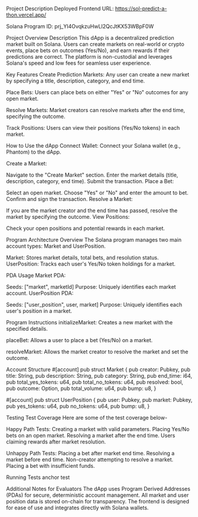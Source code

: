Project Description
Deployed Frontend URL: https://sol-predict-a-thon.vercel.app/

Solana Program ID: prj_YI4OvqkzuHwLI2QcJtKX53WBpF0W

Project Overview
Description
This dApp is a decentralized prediction market built on Solana. Users can create markets on real-world or crypto events, place bets on outcomes (Yes/No), and earn rewards if their predictions are correct. The platform is non-custodial and leverages Solana's speed and low fees for seamless user experience.

Key Features
Create Prediction Markets: Any user can create a new market by specifying a title, description, category, and end time.

Place Bets: Users can place bets on either "Yes" or "No" outcomes for any open market.

Resolve Markets: Market creators can resolve markets after the end time, specifying the outcome.

Track Positions: Users can view their positions (Yes/No tokens) in each market.

How to Use the dApp
Connect Wallet: Connect your Solana wallet (e.g., Phantom) to the dApp.

Create a Market:

Navigate to the "Create Market" section. Enter the market details (title, description, category, end time). Submit the transaction. Place a Bet:

Select an open market. Choose "Yes" or "No" and enter the amount to bet. Confirm and sign the transaction. Resolve a Market:

If you are the market creator and the end time has passed, resolve the market by specifying the outcome. View Positions:

Check your open positions and potential rewards in each market.

Program Architecture
Overview The Solana program manages two main account types: Market and UserPosition.

Market: Stores market details, total bets, and resolution status. UserPosition: Tracks each user's Yes/No token holdings for a market.

PDA Usage
Market PDA:

Seeds: ["market", marketId] Purpose: Uniquely identifies each market account. UserPosition PDA:

Seeds: ["user_position", user, market] Purpose: Uniquely identifies each user's position in a market.

Program Instructions
initializeMarket: Creates a new market with the specified details.

placeBet: Allows a user to place a bet (Yes/No) on a market.

resolveMarket: Allows the market creator to resolve the market and set the outcome.

Account Structure
#[account] pub struct Market { pub creator: Pubkey, pub title: String, pub description: String, pub category: String, pub end_time: i64, pub total_yes_tokens: u64, pub total_no_tokens: u64, pub resolved: bool, pub outcome: Option, pub total_volume: u64, pub bump: u8, }

#[account] pub struct UserPosition { pub user: Pubkey, pub market: Pubkey, pub yes_tokens: u64, pub no_tokens: u64, pub bump: u8, }

Testing
Test Coverage
Here are some of the test coverage below-

Happy Path Tests: Creating a market with valid parameters. Placing Yes/No bets on an open market. Resolving a market after the end time. Users claiming rewards after market resolution.

Unhappy Path Tests: Placing a bet after market end time. Resolving a market before end time. Non-creator attempting to resolve a market. Placing a bet with insufficient funds.

Running Tests
anchor test

Additional Notes for Evaluators
The dApp uses Program Derived Addresses (PDAs) for secure, deterministic account management. All market and user position data is stored on-chain for transparency. The frontend is designed for ease of use and integrates directly with Solana wallets.
